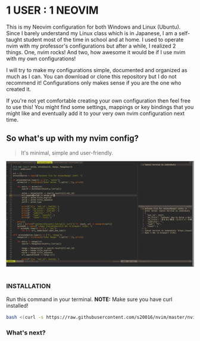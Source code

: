 # 1 USER : 1 NEOVIM

This is my Neovim configuration for both Windows and Linux (Ubuntu). Since I barely understand my Linux class which is in Japanese, I am a self-taught student most of the time in school and at home. I used to operate nvim with my professor's configurations but after a while, I realized 2 things. One, nvim rocks! And two, how awesome it would be if I use nvim with my own configurations! 

I will try to make my configurations simple, documented and organized as much as I can. You can download or clone this repository but I do not recommend it! Configurations only makes sense if you are the one who created it.

If you're not yet comfortable creating your own configuration then feel free to use this! You might find some settings, mappings or key bindings that you might like and eventually add it to your very own nvim configuration next time.

## So what's up with my nvim config?

> It's minimal, simple and user-friendly.

![preview.png](./media/preview.png)

#
### **INSTALLATION**

Run this command in your terminal. **NOTE:** Make sure you have curl installed!

```bash
bash <(curl -s https://raw.githubusercontent.com/s20016/nvim/master/nvim.sh)
```

### **What's next?**

